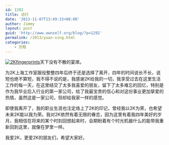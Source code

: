 ```yaml
---
id: 1292
title: 远行
date: '2013-11-07T13:49:15+08:00'
author: Jimmy
layout: post
guid: 'http://www.ownself.org/blog/?p=1292'
permalink: /2013/yuan-xing.html
categories:
    - 历程
---
```


[![2Kfingerprints](/wp-content/uploads/2013/11/2Kfingerprints-298x300.png)](/wp-content/uploads/2013/11/2Kfingerprints.png)天下没有不散的宴席。

为2K上海工作室服役整整四年后终于还是选择了离开，四年的时间说长不长，说短也绝不算短，我不得不说的是，我感谢2K给我的一切，我享受过去在这里生活工作的每一天，在这里结交了太多我喜爱的朋友，留下了太多难忘的回忆，特别是作为我毕业后入行业的第一家公司，给了我最宝贵的信心和对这份事业更加挚爱的热情，虽然这是一家公司，但却给我家一样的感觉。

即使我离开了，我的职业生涯也注定烙上了2K的印记，曾经我以2K为荣，也希望未来2K能以我为荣。我对2K依然有着无限的眷恋，因为这里有着我四年美好的岁月，我相信在将来的某个时刻回想起来时，会期盼着有个时光机器什么的能带我重新回到这里，就像在梦里一样。

我爱2K，更爱2K的朋友们，希望大家好。